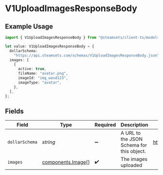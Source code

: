 # V1UploadImagesResponseBody

## Example Usage

```typescript
import { V1UploadImagesResponseBody } from "@steamsets/client-ts/models/components";

let value: V1UploadImagesResponseBody = {
  dollarSchema:
    "https://api.steamsets.com/schemas/V1UploadImagesResponseBody.json",
  images: [
    {
      active: true,
      fileName: "avatar.png",
      imageId: "img_wasd123",
      imageType: "avatar",
    },
  ],
};
```

## Fields

| Field                                                             | Type                                                              | Required                                                          | Description                                                       | Example                                                           |
| ----------------------------------------------------------------- | ----------------------------------------------------------------- | ----------------------------------------------------------------- | ----------------------------------------------------------------- | ----------------------------------------------------------------- |
| `dollarSchema`                                                    | *string*                                                          | :heavy_minus_sign:                                                | A URL to the JSON Schema for this object.                         | https://api.steamsets.com/schemas/V1UploadImagesResponseBody.json |
| `images`                                                          | [components.Image](../../models/components/image.md)[]            | :heavy_check_mark:                                                | The images uploaded                                               |                                                                   |